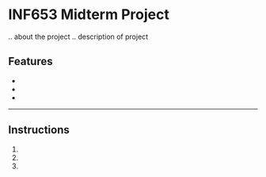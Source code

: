 # INF653 Midterm Project

.. about the project
.. description of project

## Features
-
-
-

-------------------------------------------------------------------------------------------------

## Instructions
1.
2.
3.